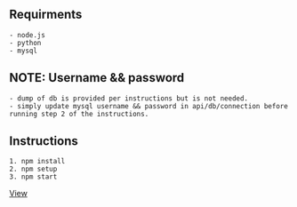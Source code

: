 ## Requirments
```
- node.js 
- python
- mysql
```
## NOTE: Username && password 
```
- dump of db is provided per instructions but is not needed.
- simply update mysql username && password in api/db/connection before running step 2 of the instructions.
```

## Instructions
```
1. npm install
2. npm setup
3. npm start
```
[View]

[View]:(http://localhost:3000)

